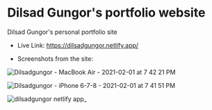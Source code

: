 
# Dilsad Gungor's portfolio website

Dilsad Gungor's personal portfolio site

- Live Link: https://dilsadgungor.netlify.app/

- Screenshots from the site:

![Dilsadgungor - MacBook Air - 2021-02-01 at 7 42 21 PM](https://user-images.githubusercontent.com/47864126/106899598-9b6cde00-6706-11eb-8489-626bf30e191f.jpg)

![Dilsadgungor - iPhone 6-7-8 - 2021-02-01 at 7 41 51 PM](https://user-images.githubusercontent.com/47864126/106899618-a0319200-6706-11eb-9b30-99296156e27b.jpg)

![dilsadgungor netlify app_](https://user-images.githubusercontent.com/47864126/120542155-6ee67b80-c3f3-11eb-92b1-99578fd878aa.png)






